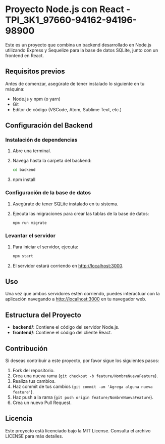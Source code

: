# Proyecto Node.js con React - TPI_3K1_97660-94162-94196-98900

Este es un proyecto que combina un backend desarrollado en Node.js utilizando Express y Sequelize para la base de datos SQLite, junto con un frontend en React.

## Requisitos previos

Antes de comenzar, asegúrate de tener instalado lo siguiente en tu máquina:

- Node.js y npm (o yarn)
- Git
- Editor de código (VSCode, Atom, Sublime Text, etc.)

## Configuración del Backend

### Instalación de dependencias

1. Abre una terminal.
2. Navega hasta la carpeta del backend:

   ```bash
   cd backend
3. npm install

### Configuración de la base de datos

1. Asegúrate de tener SQLite instalado en tu sistema.
2. Ejecuta las migraciones para crear las tablas de la base de datos:

   ```bash
   npm run migrate

### Levantar el servidor
1. Para iniciar el servidor, ejecuta:

   ```bash
   npm start
2. El servidor estará corriendo en [http://localhost:3000](http://localhost:3000).


## Uso

Una vez que ambos servidores estén corriendo, puedes interactuar con la aplicación navegando a [http://localhost:3000](http://localhost:3000) en tu navegador web.

## Estructura del Proyecto

- **backend/**: Contiene el código del servidor Node.js.
- **frontend/**: Contiene el código del cliente React.

## Contribución

Si deseas contribuir a este proyecto, por favor sigue los siguientes pasos:

1. Fork del repositorio.
2. Crea una nueva rama (`git checkout -b feature/NombreNuevaFeature`).
3. Realiza tus cambios.
4. Haz commit de tus cambios (`git commit -am 'Agrega alguna nueva feature'`).
5. Haz push a la rama (`git push origin feature/NombreNuevaFeature`).
6. Crea un nuevo Pull Request.

## Licencia

Este proyecto está licenciado bajo la MIT License. Consulta el archivo LICENSE para más detalles.